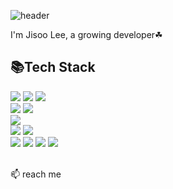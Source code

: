 ![header](https://capsule-render.vercel.app/api?type=waving&color=0:18ffff,100:00bcd4&text=Jisoo_Lee&fontAlign=70&fontSize=40&fontColor=edf7fa)

I'm Jisoo Lee, a growing developer☘

## 📚Tech Stack

<div style="display:flex; flex-direction:column; align-items:flex-start;">
    <div>
        <img src="https://img.shields.io/badge/python-3776AB?style=for-the-badge&logo=python&logoColor=white"> 
         <img src="https://img.shields.io/badge/flask-000000?style=for-the-badge&logo=flask&logoColor=white">
        <img src="https://img.shields.io/badge/elasticsearch-005571?style=for-the-badge&logo=elasticsearch&logoColor=white"> 
    </div>
    <div>
        <img src="https://img.shields.io/badge/Java-007396?style=flat-square&logo=Java&logoColor=white"> 
        <img src="https://img.shields.io/badge/Spring Boot-6DB33F?style=flat-square&logo=spring boot&logoColor=white"> 
    </div>
    <div>
        <img src="https://img.shields.io/badge/mysql-4479A1?style=flat-square&logo=mysql&logoColor=white"> 
    </div>
    <div>
        <img src="https://img.shields.io/badge/linux-FCC624?style=flat-square&logo=linux&logoColor=black"> 
        <img src="https://img.shields.io/badge/Amazon AWS-232F3E?style=flat-square&logo=amazon aws&logoColor=white"> 
    </div>
    <div>
        <img src="https://img.shields.io/badge/html5-E34F26?style=flat-square&logo=html5&logoColor=white"> 
        <img src="https://img.shields.io/badge/css-1572B6?style=flat-square&logo=css3&logoColor=white"> 
        <img src="https://img.shields.io/badge/javascript-F7DF1E?style=flat-square&logo=javascript&logoColor=black"> 
        <img src="https://img.shields.io/badge/bootstrap-7952B3?style=flat-square&logo=bootstrap&logoColor=white">
    </div>
    <br>
</div>



📫 reach me
